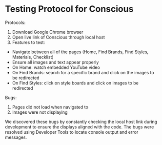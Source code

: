 # Testing Protocol for Conscious

Protocols:

1. Download Google Chrome browser 
2. Open live link of Conscious through local host
3. Features to test:   
* Navigate between all of the pages (Home, Find Brands, Find Styles, Materials, Checklist)
* Ensure all images and text appear properly
* On Home: watch embedded YouTube video
* On Find Brands: search for a specific brand and click on the images to be redirected 
* On Find Styles: click on style boards and click on images to be redirected

Bugs:

1. Pages did not load when navigated to
2. Images were not displaying

We discovered these bugs by constantly checking the local host link during development to ensure the displays aligned with the code. The bugs were resolved using Developer Tools to locate console output and error messages. 
